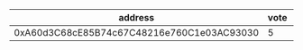 address|vote|timestamp|signature
---|---|---|---
0xA60d3C68cE85B74c67C48216e760C1e03AC93030|5|1617109164|0xca2814254c113c7c37b97e4008c4244ebb7d20e2100854b07cc341cd79d4a7f548e7f7d90a291f31464797d3799c5bf33fe6ecbd6ae68230fa53177b1c692a2c1b
